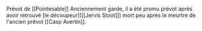Prévot de [[Pointesable]]
Anciennement garde, il a été promu prévot après avoir retrouvé [le découpeur]([[Jervis Stoot]]) mort peu après le meurtre de l'ancien prévot [[Casp Avertin]].

